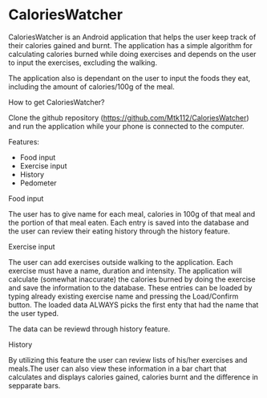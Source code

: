 # CaloriesWatcher

CaloriesWatcher is an Android application that helps the user keep track of their calories gained and burnt.
The application has a simple algorithm for calculating calories burned while doing exercises and depends on the user to input the exercises, excluding the walking.

The application also is dependant on the user to input the foods they eat, including the amount of calories/100g of the meal.

How to get CaloriesWatcher?

Clone the github repository (https://github.com/Mtk112/CaloriesWatcher) and run the application while your phone is connected to the computer.

Features:
- Food input
- Exercise input
- History
- Pedometer

Food input

The user has to give name for each meal, calories in 100g of that meal and the portion of that meal eaten.
Each entry is saved into the database and the user can review their eating history through the history feature.

Exercise input

The user can add exercises outside walking to the application. Each exercise must have a name, duration and intensity.
The application will calculate (somewhat inaccurate) the calories burned by doing the exercise and save the information to the database.
These entries can be loaded by typing already existing exercise name and pressing the Load/Confirm button. The loaded data ALWAYS picks the first enty that had the name that the user typed.

The data can be reviewd through history feature.

History

By utilizing this feature the user can review lists of his/her exercises and meals.The user can also view these information in a bar chart
that calculates and displays calories gained, calories burnt and the difference in sepparate bars.
